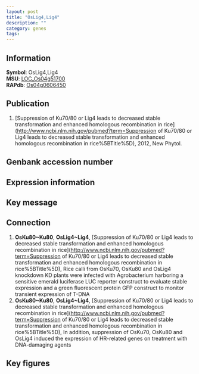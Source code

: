 ```yaml
---
layout: post
title: "OsLig4,Lig4"
description: ""
category: genes
tags: 
---
```


## Information
__Symbol__: OsLig4,Lig4  
__MSU__: [LOC_Os04g51700](http://rice.plantbiology.msu.edu/cgi-bin/ORF_infopage.cgi?orf=LOC_Os04g51700)  
__RAPdb__: [Os04g0606450](http://rapdb.dna.affrc.go.jp/viewer/gbrowse_details/irgsp1?name=Os04g0606450)  

## Publication
1. [Suppression of Ku70/80 or Lig4 leads to decreased stable transformation and enhanced homologous recombination in rice](http://www.ncbi.nlm.nih.gov/pubmed?term=Suppression of Ku70/80 or Lig4 leads to decreased stable transformation and enhanced homologous recombination in rice%5BTitle%5D), 2012, New Phytol.

## Genbank accession number

## Expression information

## Key message

## Connection
1. __OsKu80~Ku80__, __OsLig4~Lig4__, [Suppression of Ku70/80 or Lig4 leads to decreased stable transformation and enhanced homologous recombination in rice](http://www.ncbi.nlm.nih.gov/pubmed?term=Suppression of Ku70/80 or Lig4 leads to decreased stable transformation and enhanced homologous recombination in rice%5BTitle%5D),  Rice calli from OsKu70, OsKu80 and OsLig4 knockdown KD plants were infected with Agrobacterium harboring a sensitive emerald luciferase LUC reporter construct to evaluate stable expression and a green fluorescent protein GFP construct to monitor transient expression of T-DNA
2. __OsKu80~Ku80__, __OsLig4~Lig4__, [Suppression of Ku70/80 or Lig4 leads to decreased stable transformation and enhanced homologous recombination in rice](http://www.ncbi.nlm.nih.gov/pubmed?term=Suppression of Ku70/80 or Lig4 leads to decreased stable transformation and enhanced homologous recombination in rice%5BTitle%5D),  In addition, suppression of OsKu70, OsKu80 and OsLig4 induced the expression of HR-related genes on treatment with DNA-damaging agents

## Key figures


